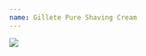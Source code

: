 ```yaml
---
name: Gillete Pure Shaving Cream
---
```


<a href="https://www.amazon.com/PURE-Gillette-Shaving-Cream-Ounce/dp/B07PVCFMSL/ref=as_li_ss_il?dchild=1&keywords=gillette+pure&qid=1596686872&sr=8-5&linkCode=li2&tag=kombatkitchen-20&linkId=3ce75032154078132adaa28a2fa1b2da&language=en_US" target="_blank"><img border="0" src="//ws-na.amazon-adsystem.com/widgets/q?_encoding=UTF8&ASIN=B07PVCFMSL&Format=_SL160_&ID=AsinImage&MarketPlace=US&ServiceVersion=20070822&WS=1&tag=kombatkitchen-20&language=en_US" ></a><img src="https://ir-na.amazon-adsystem.com/e/ir?t=kombatkitchen-20&language=en_US&l=li2&o=1&a=B07PVCFMSL" width="1" height="1" border="0" alt="" style="border:none !important; margin:0px !important;" />
